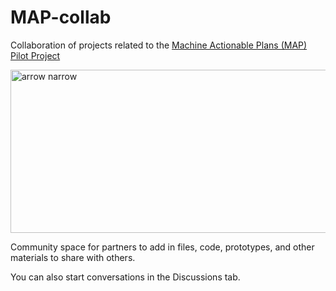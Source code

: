 # MAP-collab
Collaboration of projects related to the [Machine Actionable Plans (MAP) Pilot Project](https://bit.ly/mappilot)

<img width="2056" height="261" alt="arrow narrow" src="https://github.com/user-attachments/assets/97a719bb-f1a1-414a-a593-0e4584a55d95" />

Community space for partners to add in files, code, prototypes, and other materials to share with others.

You can also start conversations in the Discussions tab.
